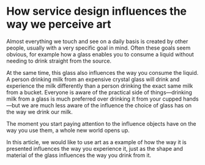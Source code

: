 # How service design influences the way we perceive art

Almost everything we touch and see on a daily basis is created by other people, usually with a very specific goal in mind. Often these goals seem obvious, for example how a glass enables you to consume a liquid without needing to drink straight from the source.

At the same time, this glass also influences the way you consume the liquid. A person drinking milk from an expensive crystal glass will drink and experience the milk differently than a person drinking the exact same milk from a bucket. Everyone is aware of the practical side of things—drinking milk from a glass is much preferred over drinking it from your cupped hands—but we are much less aware of the influence the choice of glass has on the way we drink our milk.

The moment you start paying attention to the influence objects have on the way you use them, a whole new world opens up.

In this article, we would like to use art as a example of how the way it is presented influences the way you experience it, just as the shape and material of the glass influences the way you drink from it.
